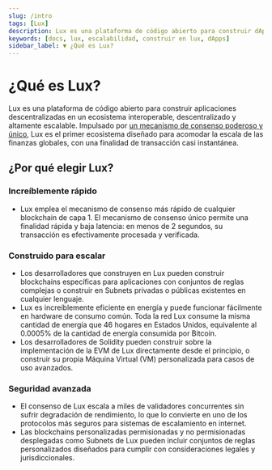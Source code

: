 ```yaml
---
slug: /intro
tags: [Lux]
description: Lux es una plataforma de código abierto para construir dApps en un ecosistema interoperable, descentralizado y altamente escalable.
keywords: [docs, lux, escalabilidad, construir en lux, dApps]
sidebar_label: ▼ ¿Qué es Lux?
---
```


# ¿Qué es Lux?

Lux es una plataforma de código abierto para construir aplicaciones descentralizadas en un ecosistema interoperable, descentralizado y altamente escalable. Impulsado por [un mecanismo de consenso poderoso y único](/learn/lux/lux-consensus.md), Lux es el primer ecosistema diseñado para acomodar la escala de las finanzas globales, con una finalidad de transacción casi instantánea.

## ¿Por qué elegir Lux?

### Increíblemente rápido

- Lux emplea el mecanismo de consenso más rápido de cualquier blockchain de capa 1. El mecanismo de consenso único permite una finalidad rápida y baja latencia: en menos de 2 segundos, su transacción es efectivamente procesada y verificada.

### Construido para escalar

- Los desarrolladores que construyen en Lux pueden construir blockchains específicas para aplicaciones con conjuntos de reglas complejas o construir en Subnets privadas o públicas existentes en cualquier lenguaje.
- Lux es increíblemente eficiente en energía y puede funcionar fácilmente en hardware de consumo común. Toda la red Lux consume la misma cantidad de energía que 46 hogares en Estados Unidos, equivalente al 0.0005% de la cantidad de energía consumida por Bitcoin.
- Los desarrolladores de Solidity pueden construir sobre la implementación de la EVM de Lux directamente desde el principio, o construir su propia Máquina Virtual (VM) personalizada para casos de uso avanzados.

### Seguridad avanzada

- El consenso de Lux escala a miles de validadores concurrentes sin sufrir degradación de rendimiento, lo que lo convierte en uno de los protocolos más seguros para sistemas de escalamiento en internet.
- Las blockchains personalizadas permisionadas y no permisionadas desplegadas como Subnets de Lux pueden incluir conjuntos de reglas personalizados diseñados para cumplir con consideraciones legales y jurisdiccionales.
